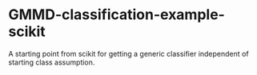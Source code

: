 # GMMD-classification-example-scikit
A starting point from scikit for getting a generic classifier independent of starting class assumption. 
